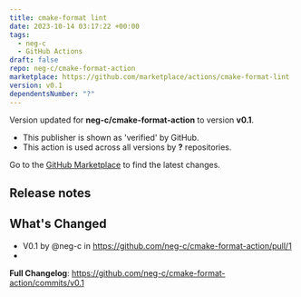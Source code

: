 ```yaml
---
title: cmake-format lint
date: 2023-10-14 03:17:22 +00:00
tags:
  - neg-c
  - GitHub Actions
draft: false
repo: neg-c/cmake-format-action
marketplace: https://github.com/marketplace/actions/cmake-format-lint
version: v0.1
dependentsNumber: "?"
---
```



Version updated for **neg-c/cmake-format-action** to version **v0.1**.
- This publisher is shown as 'verified' by GitHub.
- This action is used across all versions by **?** repositories.

Go to the [GitHub Marketplace](https://github.com/marketplace/actions/cmake-format-lint) to find the latest changes.

## Release notes

## What's Changed
* V0.1 by @neg-c in https://github.com/neg-c/cmake-format-action/pull/1
* 
**Full Changelog**: https://github.com/neg-c/cmake-format-action/commits/v0.1
